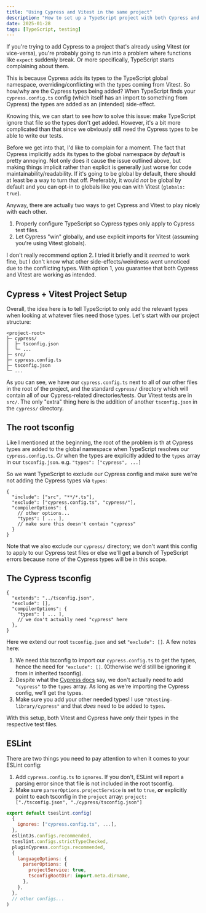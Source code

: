 ```yaml
---
title: "Using Cypress and Vitest in the same project"
description: "How to set up a TypeScript project with both Cypress and Vitest."
date: 2025-01-28
tags: [TypeScript, testing]
---
```


If you're trying to add Cypress to a project that's already using Vitest (or vice-versa), you're probably going to run into a problem where functions like `expect` suddenly break. Or more specifically, TypeScript starts complaining about them.

This is because Cypress adds its types to the TypeScript global namespace, overriding/conflicting with the types coming from Vitest. So how/why are the Cypress types being added? When TypeScript finds your `cypress.config.ts` config (which itself has an import to something from Cypress) the types are added as an (intended) side-effect.

Knowing this, we can start to see how to solve this issue: make TypeScript ignore that file so the types don't get added. However, it's a bit more complicated than that since we obviously still need the Cypress types to be able to write our tests.

Before we get into that, I'd like to complain for a moment. The fact that Cypress implicitly adds its types to the global namespace _by default_ is pretty annoying. Not only does it cause the issue outlined above, but making things implicit rather than explicit is generally just worse for code maintainability/readability. If it's going to be global by default, there should at least be a way to turn that off. Preferably, it would _not_ be global by default and you can opt-in to globals like you can with Vitest (`globals: true`).

Anyway, there are actually two ways to get Cypress and Vitest to play nicely with each other.

1. Properly configure TypeScript so Cypress types only apply to Cypress test files.
2. Let Cypress "win" globally, and use explicit imports for Vitest (assuming you're using Vitest globals).

I don't really recommend option 2. I tried it briefly and it _seemed_ to work fine, but I don't know what other side-effects/weirdness went unnoticed due to the conflicting types. With option 1, you guarantee that both Cypress and Vitest are working as intended.

## Cypress + Vitest Project Setup

Overall, the idea here is to tell TypeScript to only add the relevant types when looking at whatever files need those types. Let's start with our project structure:

```
<project-root>
├─ cypress/
│  ├─ tsconfig.json
│  └─ ...
├─ src/
├─ cypress.config.ts
├─ tsconfig.json
└─ ...
```

As you can see, we have our `cypress.config.ts` next to all of our other files in the root of the project, and the standard `cypress/` directory which will contain all of our Cypress-related directories/tests. Our Vitest tests are in `src/`. The only "extra" thing here is the addition of another `tsconfig.json` in the `cypress/` directory.

## The root tsconfig

Like I mentioned at the beginning, the root of the problem is th at Cypress types are added to the global namespace when TypeScript resolves our `cypress.config.ts`. _Or_ when the types are explicitly added to the `types` array in our `tsconfig.json`. e.g. `"types": ["cypress", ...]`

So we want TypeScript to exclude our Cypress config and make sure we're not adding the Cypress types via `types`:

```jsonc title="tsconfig.json"
{
  "include": ["src", "**/*.ts"],
  "exclude": ["cypress.config.ts", "cypress/"],
  "compilerOptions": {
    // other options...
    "types": [ ... ],
    // make sure this doesn't contain "cypress"
  }
}
```

Note that we also exclude our `cypress/` directory; we don't want this config to apply to our Cypress test files or else we'll get a bunch of TypeScript errors because none of the Cypress types will be in this scope.

## The Cypress tsconfig

```jsonc title="cypress/tsconfig.json"
{
  "extends": "../tsconfig.json",
  "exclude": [],
  "compilerOptions": {
    "types": [ ... ],
    // we don't actually need "cypress" here
  },
}
```

Here we extend our root `tsconfig.json` and set `"exclude": []`. A few notes here:

1. We need _this_ tsconfig to import our `cypress.config.ts` to get the types, hence the need for `"exclude": []`. (Otherwise we'd still be ignoring it from in inherited tsconfig).
2. Despite what the [Cypress docs](https://testing-library.com/docs/cypress-testing-library/intro/#with-typescript) say, we don't actually need to add `"cypress"` to the `types` array. As long as we're importing the Cypress config, we'll get the types.
3. Make sure you add your other needed types! I use `"@testing-library/cypress"` and that _does_ need to be added to `types`.

With this setup, both Vitest and Cypress have _only_ their types in the respective test files.

## ESLint

There are two things you need to pay attention to when it comes to your ESLint config:

1. Add `cypress.config.ts` to `ignores`. If you don't, ESLint will report a parsing error since that file is not included in the root tsconfig.
2. Make sure `parserOptions.projectService` is set to `true`, **_or_** explicitly point to each tsconfig in the `project` array: `project: ["./tsconfig.json", "./cypress/tsconfig.json"]`

```js title="eslint.config.js"
export default tseslint.config(
  {
    ignores: ["cypress.config.ts", ...],
  },
  eslintJs.configs.recommended,
  tseslint.configs.strictTypeChecked,
  pluginCypress.configs.recommended,
  {
    languageOptions: {
      parserOptions: {
        projectService: true,
        tsconfigRootDir: import.meta.dirname,
      },
    },
  },
  // other configs...
)
```
